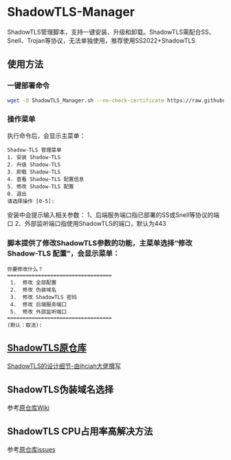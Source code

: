 # ShadowTLS-Manager
ShadowTLS管理脚本，支持一键安装、升级和卸载。ShadowTLS需配合SS、Snell、Trojan等协议，无法单独使用，推荐使用SS2022+ShadowTLS

## 使用方法
### 一键部署命令
```bash
wget -O ShadowTLS_Manager.sh --no-check-certificate https://raw.githubusercontent.com/Kismet0123/ShadowTLS-Manager/refs/heads/main/ShadowTLS_Manager.sh && chmod +x ShadowTLS_Manager.sh && ./ShadowTLS_Manager.sh
```
### 操作菜单
执行命令后，会显示主菜单：
```
Shadow-TLS 管理菜单
1. 安装 Shadow-TLS
2. 升级 Shadow-TLS
3. 卸载 Shadow-TLS
4. 查看 Shadow-TLS 配置信息
5. 修改 Shadow-TLS 配置
0. 退出
请选择操作 [0-5]:
```
安装中会提示输入相关参数：
1、后端服务端口指已部署的SS或Snell等协议的端口
2、外部监听端口指使用ShadowTLS的端口，默认为443

### 脚本提供了修改ShadowTLS参数的功能，主菜单选择“修改 Shadow-TLS 配置”，会显示菜单：
```
你要修改什么？
==================================
 1.  修改 全部配置
 2.  修改 伪装域名
 3.  修改 ShadowTLS 密码
 4.  修改 后端服务端口
 5.  修改 外部监听端口
==================================
(默认：取消):
```
## [ShadowTLS原仓库](https://github.com/ihciah/shadow-tls)
[ShadowTLS的设计细节-由ihciah大佬撰写](https://www.ihcblog.com/a-better-tls-obfs-proxy/)

## ShadowTLS伪装域名选择
参考[原仓库Wiki](https://github.com/ihciah/shadow-tls/wiki/V3-Protocol)

## ShadowTLS CPU占用率高解决方法
参考[原仓库issues](https://github.com/ihciah/shadow-tls/issues/109)
